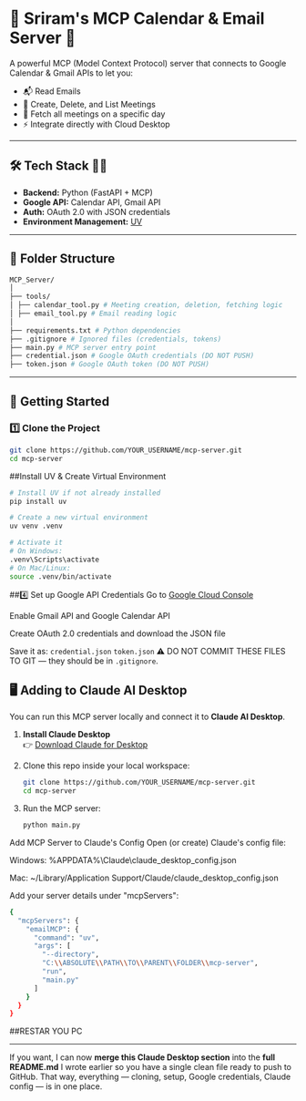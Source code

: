 # 📅 Sriram's MCP Calendar & Email Server 🤖  
A powerful MCP (Model Context Protocol) server that connects to Google Calendar & Gmail APIs to let you:  
- 📬 Read Emails  
- 📅 Create, Delete, and List Meetings  
- 📖 Fetch all meetings on a specific day  
- ⚡ Integrate directly with Cloud Desktop

---

## 🛠 Tech Stack 👨‍💻
- **Backend:** Python (FastAPI + MCP)
- **Google API:** Calendar API, Gmail API
- **Auth:** OAuth 2.0 with JSON credentials
- **Environment Management:** [UV](https://docs.astral.sh/uv/)

---

## 📂 Folder Structure
```bash
MCP_Server/
│
├── tools/
│ ├── calendar_tool.py # Meeting creation, deletion, fetching logic
│ ├── email_tool.py # Email reading logic
│
├── requirements.txt # Python dependencies
├── .gitignore # Ignored files (credentials, tokens)
├── main.py # MCP server entry point
├── credential.json # Google OAuth credentials (DO NOT PUSH)
├── token.json # Google OAuth token (DO NOT PUSH)
```

---

## 🚀 Getting Started

### 1️⃣ Clone the Project
```bash
git clone https://github.com/YOUR_USERNAME/mcp-server.git
cd mcp-server
```

##Install UV & Create Virtual Environment

```bash
# Install UV if not already installed
pip install uv

# Create a new virtual environment
uv venv .venv

# Activate it
# On Windows:
.venv\Scripts\activate
# On Mac/Linux:
source .venv/bin/activate
```

##4️⃣ Set up Google API Credentials
Go to [Google Cloud Console](https://console.cloud.google.com/)

Enable Gmail API and Google Calendar API

Create OAuth 2.0 credentials and download the JSON file

Save it as:
`credential.json`
`token.json`
⚠ DO NOT COMMIT THESE FILES TO GIT — they should be in `.gitignore`.

## 🖥 Adding to Claude AI Desktop
You can run this MCP server locally and connect it to **Claude AI Desktop**.

1. **Install Claude Desktop**  
   👉 [Download Claude for Desktop](https://claude.ai/download)

2. Clone this repo inside your local workspace:
   ```bash
   git clone https://github.com/YOUR_USERNAME/mcp-server.git
   cd mcp-server
3. Run the MCP server:

    ```bash
   python main.py
    ```
Add MCP Server to Claude's Config
Open (or create) Claude's config file:

Windows: %APPDATA%\Claude\claude_desktop_config.json

Mac: ~/Library/Application Support/Claude/claude_desktop_config.json

Add your server details under "mcpServers":

```bash
{
  "mcpServers": {
    "emailMCP": {
      "command": "uv",
      "args": [
        "--directory",
        "C:\\ABSOLUTE\\PATH\\TO\\PARENT\\FOLDER\\mcp-server",
        "run",
        "main.py"
      ]
    }
  }
}
```

##RESTAR YOU PC


---

If you want, I can now **merge this Claude Desktop section** into the **full README.md** I wrote earlier so you have a single clean file ready to push to GitHub. That way, everything — cloning, setup, Google credentials, Claude config — is in one place.


